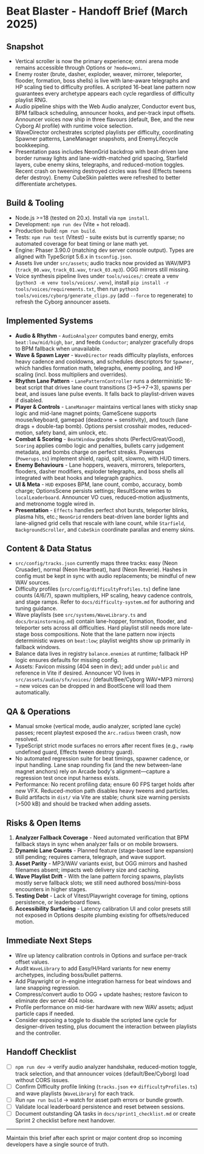 # Beat Blaster - Handoff Brief (March 2025)

## Snapshot
- Vertical scroller is now the primary experience; omni arena mode remains accessible through Options or `?mode=omni`.
- Enemy roster (brute, dasher, exploder, weaver, mirrorer, teleporter, flooder, formation, boss shells) is live with lane-aware telegraphs and HP scaling tied to difficulty profiles. A scripted 16-beat lane pattern now guarantees every archetype appears each cycle regardless of difficulty playlist RNG.
- Audio pipeline ships with the Web Audio analyzer, Conductor event bus, BPM fallback scheduling, announcer hooks, and per-track input offsets. Announcer voices now ship in three flavours (default, Bee, and the new Cyborg AI profile) with runtime voice selection.
- WaveDirector orchestrates scripted playlists per difficulty, coordinating Spawner patterns, LaneManager snapshots, and EnemyLifecycle bookkeeping.
- Presentation pass includes NeonGrid backdrop with beat-driven lane border runway lights and lane-width-matched grid spacing, Starfield layers, cube enemy skins, telegraphs, and reduced-motion toggles. Recent crash on tweening destroyed circles was fixed (Effects tweens defer destroy). Enemy CubeSkin palettes were refreshed to better differentiate archetypes.

## Build & Tooling
- Node.js >=18 (tested on 20.x). Install via `npm install`.
- Development: `npm run dev` (Vite + hot reload).
- Production build: `npm run build`.
- Tests: `npm run test` (Vitest) - suite exists but is currently sparse; no automated coverage for beat timing or lane math yet.
- Engine: Phaser 3.90.0 (matching dev server console output). Types are aligned with TypeScript 5.6.x in `tsconfig.json`.
- Assets live under `src/assets`; audio tracks now provided as WAV/MP3 (`track_00.wav`, `track_01.wav`, `track_03.mp3`). OGG mirrors still missing.
- Voice synthesis pipeline lives under `tools/voices/`: create a venv (`python3 -m venv tools/voices/.venv`), install `pip install -r tools/voices/requirements.txt`, then run `python3 tools/voices/cyborg/generate_clips.py` (add `--force` to regenerate) to refresh the Cyborg announcer assets.

## Implemented Systems
- **Audio & Rhythm** - `AudioAnalyzer` computes band energy, emits `beat:low/mid/high`, `bar`, and feeds `Conductor`; analyzer gracefully drops to BPM fallback when unavailable.
- **Wave & Spawn Layer** - `WaveDirector` reads difficulty playlists, enforces heavy cadence and cooldowns, and schedules descriptors for `Spawner`, which handles formation math, telegraphs, enemy pooling, and HP scaling (incl. boss multipliers and overrides).
- **Rhythm Lane Pattern** - `LanePatternController` runs a deterministic 16-beat script that drives lane count transitions (3→5→7→3), spawns per beat, and issues lane pulse events. It falls back to playlist-driven waves if disabled.
- **Player & Controls** - `LaneManager` maintains vertical lanes with sticky snap logic and mid-lane magnet points; GameScene supports mouse/keyboard, gamepad (deadzone + sensitivity), and touch (lane drags + double-tap bomb). Options persist crosshair modes, reduced-motion, safety band, aim unlock, etc.
- **Combat & Scoring** - `BeatWindow` grades shots (Perfect/Great/Good), `Scoring` applies combo logic and penalties, bullets carry judgement metadata, and bombs charge on perfect streaks. Powerups (`Powerups.ts`) implement shield, rapid, split, slowmo, with HUD timers.
- **Enemy Behaviours** - Lane hoppers, weavers, mirrorers, teleporters, flooders, dasher modifiers, exploder telegraphs, and boss shells all integrated with beat hooks and telegraph graphics.
- **UI & Meta** - `HUD` exposes BPM, lane count, combo, accuracy, bomb charge; OptionsScene persists settings; ResultScene writes to `localLeaderboard`. Announcer VO cues, reduced-motion adjustments, and metronome toggle wired in.
- **Presentation** - `Effects` handles perfect shot bursts, teleporter blinks, plasma hits, etc.; `NeonGrid` renders beat-driven lane border lights and lane-aligned grid cells that rescale with lane count, while `Starfield`, `BackgroundScroller`, and `CubeSkin` coordinate parallax and enemy skins.

## Content & Data Status
- `src/config/tracks.json` currently maps three tracks: easy (Neon Crusader), normal (Neon Heartbeat), hard (Neon Reverie). Hashes in config must be kept in sync with audio replacements; be mindful of new WAV sources.
- Difficulty profiles (`src/config/difficultyProfiles.ts`) define lane counts (4/6/7), spawn multipliers, HP scaling, heavy cadence controls, and stage ramps. Refer to `docs/difficulty-system.md` for authoring and tuning guidance.
- Wave playlists (see `src/systems/WaveLibrary.ts` and `docs/brainstorming.md`) contain lane-hopper, formation, flooder, and teleporter sets across all difficulties. Hard playlist still needs more late-stage boss compositions. Note that the lane pattern now injects deterministic waves on `beat:low`; playlist weights show up primarily in fallback windows.
- Balance data lives in registry `balance.enemies` at runtime; fallback HP logic ensures defaults for missing config.
- Assets: Favicon missing (404 seen in dev); add under `public` and reference in Vite if desired. Announcer VO lives in `src/assets/audio/sfx/voices/` (default/Bee/Cyborg WAV+MP3 mirrors) – new voices can be dropped in and BootScene will load them automatically.

## QA & Operations
- Manual smoke (vertical mode, audio analyzer, scripted lane cycle) passes; recent playtest exposed the `Arc.radius` tween crash, now resolved.
- TypeScript strict mode surfaces no errors after recent fixes (e.g., `rawHp` undefined guard, Effects tween destroy guard).
- No automated regression suite for beat timings, spawner cadence, or input handling. Lane snap rounding fix (and the new between-lane magnet anchors) rely on Arcade body's alignment—capture a regression test once input harness exists.
- Performance: No recent profiling data; ensure 60 FPS target holds after new VFX. Reduced-motion path disables heavy tweens and particles.
- Build artifacts in `dist/` via Vite are stable; chunk size warning persists (>500 kB) and should be tracked when adding assets.

## Risks & Open Items
1. **Analyzer Fallback Coverage** - Need automated verification that BPM fallback stays in sync when analyzer fails or on mobile browsers.
2. **Dynamic Lane Counts** - Planned feature (stage-based lane expansion) still pending; requires camera, telegraph, and wave support.
3. **Asset Parity** - MP3/WAV variants exist, but OGG mirrors and hashed filenames absent; impacts web delivery size and caching.
4. **Wave Playlist Drift** - With the lane pattern forcing spawns, playlists mostly serve fallback slots; we still need authored boss/mini-boss encounters in higher stages.
5. **Testing Debt** - Lack of Vitest/Playwright coverage for timing, options persistence, or leaderboard flows.
6. **Accessibility Surfacing** - Latency calibration UI and color presets still not exposed in Options despite plumbing existing for offsets/reduced motion.

## Immediate Next Steps
- Wire up latency calibration controls in Options and surface per-track offset values.
- Audit `WaveLibrary` to add Easy/H/Hard variants for new enemy archetypes, including boss/bullet patterns.
- Add Playwright or in-engine integration harness for beat windows and lane snapping regression.
- Compress/convert audio to OGG + update hashes; restore favicon to eliminate dev server 404 noise.
- Profile performance on mid-tier hardware with new WAV assets; adjust particle caps if needed.
- Consider exposing a toggle to disable the scripted lane cycle for designer-driven testing, plus document the interaction between playlists and the controller.

## Handoff Checklist
- [ ] `npm run dev` -> verify audio analyzer handshake, reduced-motion toggle, track selection, and that announcer voices (default/Bee/Cyborg) load without CORS issues.
- [ ] Confirm Difficulty profile linking (`tracks.json` <-> `difficultyProfiles.ts`) and wave playlists (`WaveLibrary`) for each track.
- [ ] Run `npm run build` -> watch for asset path errors or bundle growth.
- [ ] Validate local leaderboard persistence and reset between sessions.
- [ ] Document outstanding QA tasks in `docs/sprint1_checklist.md` or create Sprint 2 checklist before next handover.

---
Maintain this brief after each sprint or major content drop so incoming developers have a single source of truth.
